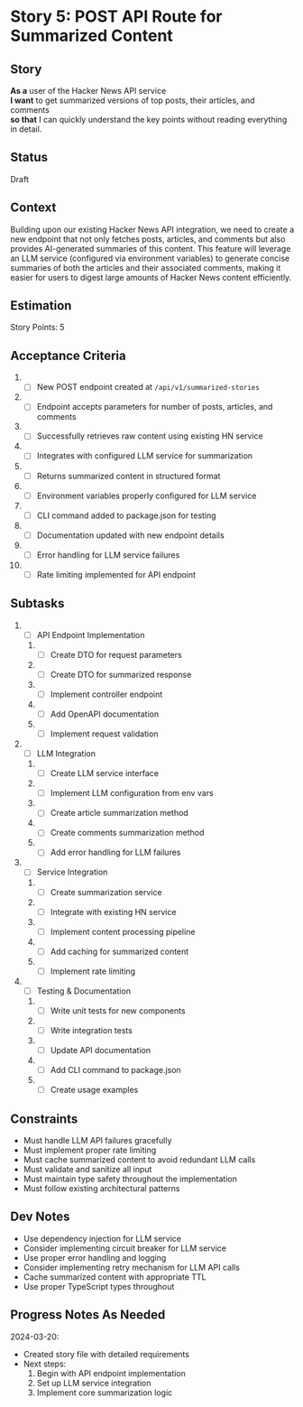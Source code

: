 # Story 5: POST API Route for Summarized Content

## Story

**As a** user of the Hacker News API service\
**I want** to get summarized versions of top posts, their articles, and comments\
**so that** I can quickly understand the key points without reading everything in detail.

## Status

Draft

## Context

Building upon our existing Hacker News API integration, we need to create a new endpoint that not only fetches posts, articles, and comments but also provides AI-generated summaries of this content. This feature will leverage an LLM service (configured via environment variables) to generate concise summaries of both the articles and their associated comments, making it easier for users to digest large amounts of Hacker News content efficiently.

## Estimation

Story Points: 5

## Acceptance Criteria

1. - [ ] New POST endpoint created at `/api/v1/summarized-stories`
2. - [ ] Endpoint accepts parameters for number of posts, articles, and comments
3. - [ ] Successfully retrieves raw content using existing HN service
4. - [ ] Integrates with configured LLM service for summarization
5. - [ ] Returns summarized content in structured format
6. - [ ] Environment variables properly configured for LLM service
7. - [ ] CLI command added to package.json for testing
8. - [ ] Documentation updated with new endpoint details
9. - [ ] Error handling for LLM service failures
10. - [ ] Rate limiting implemented for API endpoint

## Subtasks

1. - [ ] API Endpoint Implementation

   1. - [ ] Create DTO for request parameters
   2. - [ ] Create DTO for summarized response
   3. - [ ] Implement controller endpoint
   4. - [ ] Add OpenAPI documentation
   5. - [ ] Implement request validation

2. - [ ] LLM Integration

   1. - [ ] Create LLM service interface
   2. - [ ] Implement LLM configuration from env vars
   3. - [ ] Create article summarization method
   4. - [ ] Create comments summarization method
   5. - [ ] Add error handling for LLM failures

3. - [ ] Service Integration

   1. - [ ] Create summarization service
   2. - [ ] Integrate with existing HN service
   3. - [ ] Implement content processing pipeline
   4. - [ ] Add caching for summarized content
   5. - [ ] Implement rate limiting

4. - [ ] Testing & Documentation
   1. - [ ] Write unit tests for new components
   2. - [ ] Write integration tests
   3. - [ ] Update API documentation
   4. - [ ] Add CLI command to package.json
   5. - [ ] Create usage examples

## Constraints

- Must handle LLM API failures gracefully
- Must implement proper rate limiting
- Must cache summarized content to avoid redundant LLM calls
- Must validate and sanitize all input
- Must maintain type safety throughout the implementation
- Must follow existing architectural patterns

## Dev Notes

- Use dependency injection for LLM service
- Consider implementing circuit breaker for LLM service
- Use proper error handling and logging
- Consider implementing retry mechanism for LLM API calls
- Cache summarized content with appropriate TTL
- Use proper TypeScript types throughout

## Progress Notes As Needed

2024-03-20:

- Created story file with detailed requirements
- Next steps:
  1. Begin with API endpoint implementation
  2. Set up LLM service integration
  3. Implement core summarization logic
